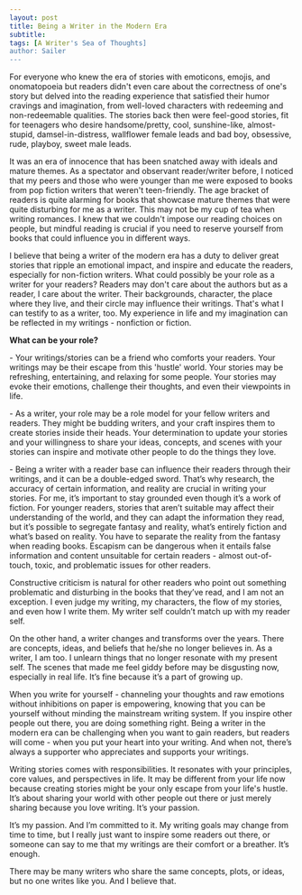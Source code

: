 ```yaml
---
layout: post
title: Being a Writer in the Modern Era 
subtitle: 
tags: [A Writer's Sea of Thoughts]
author: Sailer
---
```


For everyone who knew the era of stories with emoticons, emojis, and onomatopoeia but readers didn't even care about the correctness of one's story but delved into the reading experience that satisfied their humor cravings and imagination, from well-loved characters with redeeming and non-redeemable qualities. The stories back then were feel-good stories, fit for teenagers who desire handsome/pretty, cool, sunshine-like, almost-stupid, damsel-in-distress, wallflower female leads and bad boy, obsessive, rude, playboy, sweet male leads. 

It was an era of innocence that has been snatched away with ideals and mature themes. As a spectator and observant reader/writer before, I noticed that my peers and those who were younger than me were exposed to books from pop fiction writers that weren't teen-friendly. The age bracket of readers is quite alarming for books that showcase mature themes that were quite disturbing for me as a writer. This may not be my cup of tea when writing romances. I knew that we couldn't impose our reading choices on people, but mindful reading is crucial if you need to reserve yourself from books that could influence you in different ways. 

I believe that being a writer of the modern era has a duty to deliver great stories that ripple an emotional impact, and inspire and educate the readers, especially for non-fiction writers. What could possibly be your role as a writer for your readers? Readers may don't care about the authors but as a reader, I care about the writer. Their backgrounds, character, the place where they live, and their circle may influence their writings. That's what I can testify to as a writer, too. My experience in life and my imagination can be reflected in my writings \- nonfiction or fiction. 

**What can be your role?** 

\- Your writings/stories can be a friend who comforts your readers. Your writings may be their escape from this 'hustle' world. Your stories may be refreshing, entertaining, and relaxing for some people. Your stories may evoke their emotions, challenge their thoughts, and even their viewpoints in life. 

\- As a writer, your role may be a role model for your fellow writers and readers. They might be budding writers, and your craft inspires them to create stories inside their heads. Your determination to update your stories and your willingness to share your ideas, concepts, and scenes with your stories can inspire and motivate other people to do the things they love. 

\- Being a writer with a reader base can influence their readers through their writings, and it can be a double-edged sword. That’s why research, the accuracy of certain information, and reality are crucial in writing your stories. For me, it’s important to stay grounded even though it’s a work of fiction. For younger readers, stories that aren’t suitable may affect their understanding of the world, and they can adapt the information they read, but it’s possible to segregate fantasy and reality, what’s entirely fiction and what’s based on reality. You have to separate the reality from the fantasy when reading books. Escapism can be dangerous when it entails false information and content unsuitable for certain readers \- almost out-of-touch, toxic, and problematic issues for other readers. 

Constructive criticism is natural for other readers who point out something problematic and disturbing in the books that they’ve read, and I am not an exception. I even judge my writing, my characters, the flow of my stories, and even how I write them. My writer self couldn’t match up with my reader self. 

On the other hand, a writer changes and transforms over the years. There are concepts, ideas, and beliefs that he/she no longer believes in. As a writer, I am too. I unlearn things that no longer resonate with my present self. The scenes that made me feel giddy before may be disgusting now, especially in real life. It’s fine because it’s a part of growing up. 

When you write for yourself \- channeling your thoughts and raw emotions without inhibitions on paper is empowering, knowing that you can be yourself without minding the mainstream writing system. If you inspire other people out there, you are doing something right. Being a writer in the modern era can be challenging when you want to gain readers, but readers will come \- when you put your heart into your writing. And when not, there’s always a supporter who appreciates and supports your writings. 

Writing stories comes with responsibilities. It resonates with your principles, core values, and perspectives in life. It may be different from your life now because creating stories might be your only escape from your life's hustle. It’s about sharing your world with other people out there or just merely sharing because you love writing. It’s your passion. 

It’s my passion. And I’m committed to it. My writing goals may change from time to time, but I really just want to inspire some readers out there, or someone can say to me that my writings are their comfort or a breather. It’s enough. 

There may be many writers who share the same concepts, plots, or ideas, but no one writes like you. And I believe that. 
